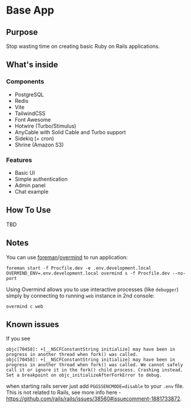 # Base App

## Purpose

Stop wasting time on creating basic Ruby on Rails applications.

## What's inside

### Components

* PostgreSQL
* Redis
* Vite
* TailwindCSS
* Font Awesome
* Hotwire (Turbo/Stimulus)
* AnyCable with Solid Cable and Turbo support
* Sidekiq (+ cron)
* Shrine (Amazon S3)

### Features

* Basic UI
* Simple authentication
* Admin panel
* Chat example

## How To Use

TBD

## Notes

You can use [foreman](https://github.com/ddollar/foreman)/[overmind](https://github.com/DarthSim/overmind) to run application:

```shell
foreman start -f Procfile.dev -e .env.development.local
OVERMIND_ENV=.env.development.local overmind s -f Procfile.dev --no-port
```

Using Overmind allows you to use interactive processes (like `debugger`) simply by connecting to running `web` instance in 2nd console:

```shell
overmind c web
```

## Known issues

If you see

```
objc[70458]: +[__NSCFConstantString initialize] may have been in progress in another thread when fork() was called.
objc[70458]: +[__NSCFConstantString initialize] may have been in progress in another thread when fork() was called. We cannot safely call it or ignore it in the fork() child process. Crashing instead. Set a breakpoint on objc_initializeAfterForkError to debug.
```

when starting rails server just add `PGGSSENCMODE=disable` to your `.env` file. This is not related to Rails, see more info here - https://github.com/rails/rails/issues/38560#issuecomment-1881733872.

